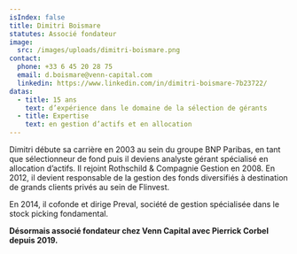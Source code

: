 ```yaml
---
isIndex: false
title: Dimitri Boismare
statutes: Associé fondateur
image:
  src: /images/uploads/dimitri-boismare.png
contact:
  phone: +33 6 45 20 28 75
  email: d.boismare@venn-capital.com
  linkedin: https://www.linkedin.com/in/dimitri-boismare-7b23722/
datas:
  - title: 15 ans
    text: d’expérience dans le domaine de la sélection de gérants
  - title: Expertise
    text: en gestion d’actifs et en allocation
---
```

Dimitri débute sa carrière en 2003 au sein du groupe BNP Paribas, en tant que sélectionneur de fond puis il deviens analyste gérant spécialisé en allocation d’actifs. Il rejoint Rothschild & Compagnie Gestion en 2008.
En 2012, il devient responsable de la gestion des fonds diversifiés à destination de grands clients privés au sein de Flinvest.

En 2014, il cofonde et dirige Preval, société de gestion spécialisée dans le stock picking fondamental.

**Désormais associé fondateur chez Venn Capital avec Pierrick Corbel depuis 2019.**